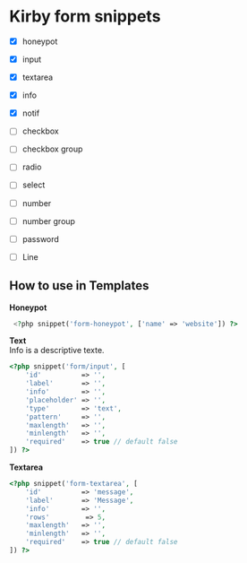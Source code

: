 # Kirby form snippets

- [x] honeypot
- [x] input
- [x] textarea
- [x] info
- [x] notif
- [ ] checkbox
- [ ] checkbox group
- [ ] radio
- [ ] select
- [ ] number
- [ ] number group
- [ ] password
- [ ] Line


## How to use in Templates

**Honeypot**
```php
 <?php snippet('form-honeypot', ['name' => 'website']) ?>
```

**Text**</br>
Info is a descriptive texte.

```php
<?php snippet('form/input', [
    'id'          => '',
    'label'       => '',
    'info'        => '',
    'placeholder' => '',
    'type'        => 'text',
    'pattern'     => '',
    'maxlength'   => '',
    'minlength'   => '',
    'required'    => true // default false
]) ?>
```
**Textarea**</br>
```php
<?php snippet('form-textarea', [
    'id'          => 'message',
    'label'       => 'Message',
    'info'        => '',
    'rows'         => 5,
    'maxlength'   => '',
    'minlength'   => '',
    'required'    => true // default false
]) ?>
```
